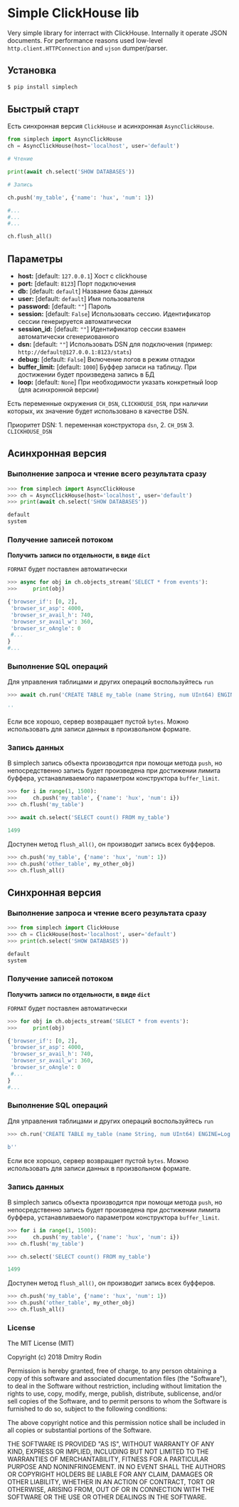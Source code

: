 # Simple ClickHouse lib

Very simple library for interract with ClickHouse. Internally it operate JSON documents.
For performance reasons used low-level `http.client.HTTPConnection` and `ujson` dumper/parser.

## Установка

```s
$ pip install simplech
```

## Быстрый старт

Есть синхронная версия `ClickHouse` и асинхронная `AsyncClickHouse`.


```py
from simplech import AsyncClickHouse
ch = AsyncClickHouse(host='localhost', user='default')

# Чтение 

print(await ch.select('SHOW DATABASES'))

# Запись

ch.push('my_table', {'name': 'hux', 'num': 1})

#...
#...
#...

ch.flush_all()

```	

## Параметры

- **host:** [default: `127.0.0.1`] Хост с clickhouse
- **port:** [default: `8123`]  Порт подключения
- **db:** [default: `default`]  Название базы данных
- **user:** [default: `default`]  Имя пользователя
- **password:** [default: `""`]  Пароль
- **session:** [default: `False`] Использовать сессию. Идентификатор сессии генерируется автоматически
- **session_id:** [default: `""`] Идентификатор сессии взамен автоматически сгенериованного
- **dsn:** [default: `""`] Использовать DSN для подключения (пример: `http://default@127.0.0.1:8123/stats`)
- **debug:** [default: `False`] Включение логов в режим отладки
- **buffer_limit:** [default: `1000`] Буффер записи на таблицу. При достижении будет произведена запись в БД
- **loop:** [default: `None`] При необходимости указать конкретный loop (для асинхронной версии)

Есть переменные окружения `CH_DSN`, `CLICKHOUSE_DSN`, при наличии которых, их значение будет использовано в качестве DSN.

Приоритет DSN: 1. переменная конструктора `dsn`, 2. `CH_DSN` 3. `CLICKHOUSE_DSN`


## Асинхронная версия

### Выполнение запроса и чтение всего результата сразу

```python
>>> from simplech import AsyncClickHouse
>>> ch = AsyncClickHouse(host='localhost', user='default')
>>> print(await ch.select('SHOW DATABASES'))

default
system
```

### Получение записей потоком

**Получить записи по отдельности, в виде `dict`**

`FORMAT` будет поставлен автоматически

```python
>>> async for obj in ch.objects_stream('SELECT * from events'):
>>>     print(obj)

{'browser_if': [0, 2],
 'browser_sr_asp': 4000,
 'browser_sr_avail_h': 740,
 'browser_sr_avail_w': 360,
 'browser_sr_oAngle': 0
 #...
}
#...
```

### Выполнение SQL операций

Для управления таблицами и других операций воспользуйтесь `run`

```python
>>> await ch.run('CREATE TABLE my_table (name String, num UInt64) ENGINE=Log ')

''
```

Если все хорошо, сервер возвращает пустой `bytes`.
Можно использовать для записи данных в произвольном формате.

### Запись данных

В simplech запись объекта производится при помощи метода `push`, но непосредственно запись
будет произведена при достижении лимита буффера, устанавливаемого параметром конструктора `buffer_limit`.

```python
>>> for i in range(1, 1500):
>>> 	ch.push('my_table', {'name': 'hux', 'num': i})
>>> ch.flush('my_table')

>>> await ch.select('SELECT count() FROM my_table')

1499
```

Доступен метод `flush_all()`, он производит запись всех буфферов.

```python
>>> ch.push('my_table', {'name': 'hux', 'num': 1})
>>> ch.push('other_table', my_other_obj)
>>> ch.flush_all()
```


## Синхронная версия

### Выполнение запроса и чтение всего результата сразу

```python
>>> from simplech import ClickHouse
>>> ch = ClickHouse(host='localhost', user='default')
>>> print(ch.select('SHOW DATABASES'))

default
system
```

### Получение записей потоком

**Получить записи по отдельности, в виде `dict`**

`FORMAT` будет поставлен автоматически

```python
>>> for obj in ch.objects_stream('SELECT * from events'):
>>>     print(obj)

{'browser_if': [0, 2],
 'browser_sr_asp': 4000,
 'browser_sr_avail_h': 740,
 'browser_sr_avail_w': 360,
 'browser_sr_oAngle': 0
 #...
}
#...
```


### Выполнение SQL операций

Для управления таблицами и других операций воспользуйтесь `run`

```python
>>> ch.run('CREATE TABLE my_table (name String, num UInt64) ENGINE=Log ')

b''
```

Если все хорошо, сервер возвращает пустой `bytes`.
Можно использовать для записи данных в произвольном формате.

### Запись данных

В simplech запись объекта производится при помощи метода `push`, но непосредственно запись
будет произведена при достижении лимита буффера, устанавливаемого параметром конструктора `buffer_limit`.

```python
>>> for i in range(1, 1500):
>>> 	ch.push('my_table', {'name': 'hux', 'num': i})
>>> ch.flush('my_table')

>>> ch.select('SELECT count() FROM my_table')

1499
```

Доступен метод `flush_all()`, он производит запись всех буфферов.

```python
>>> ch.push('my_table', {'name': 'hux', 'num': 1})
>>> ch.push('other_table', my_other_obj)
>>> ch.flush_all()
```

### License

The MIT License (MIT)

Copyright (c) 2018 Dmitry Rodin

Permission is hereby granted, free of charge, to any person obtaining a copy
of this software and associated documentation files (the "Software"), to deal
in the Software without restriction, including without limitation the rights
to use, copy, modify, merge, publish, distribute, sublicense, and/or sell
copies of the Software, and to permit persons to whom the Software is
furnished to do so, subject to the following conditions:

The above copyright notice and this permission notice shall be included in all
copies or substantial portions of the Software.

THE SOFTWARE IS PROVIDED "AS IS", WITHOUT WARRANTY OF ANY KIND, EXPRESS OR
IMPLIED, INCLUDING BUT NOT LIMITED TO THE WARRANTIES OF MERCHANTABILITY,
FITNESS FOR A PARTICULAR PURPOSE AND NONINFRINGEMENT. IN NO EVENT SHALL THE
AUTHORS OR COPYRIGHT HOLDERS BE LIABLE FOR ANY CLAIM, DAMAGES OR OTHER
LIABILITY, WHETHER IN AN ACTION OF CONTRACT, TORT OR OTHERWISE, ARISING FROM,
OUT OF OR IN CONNECTION WITH THE SOFTWARE OR THE USE OR OTHER DEALINGS IN THE
SOFTWARE.
